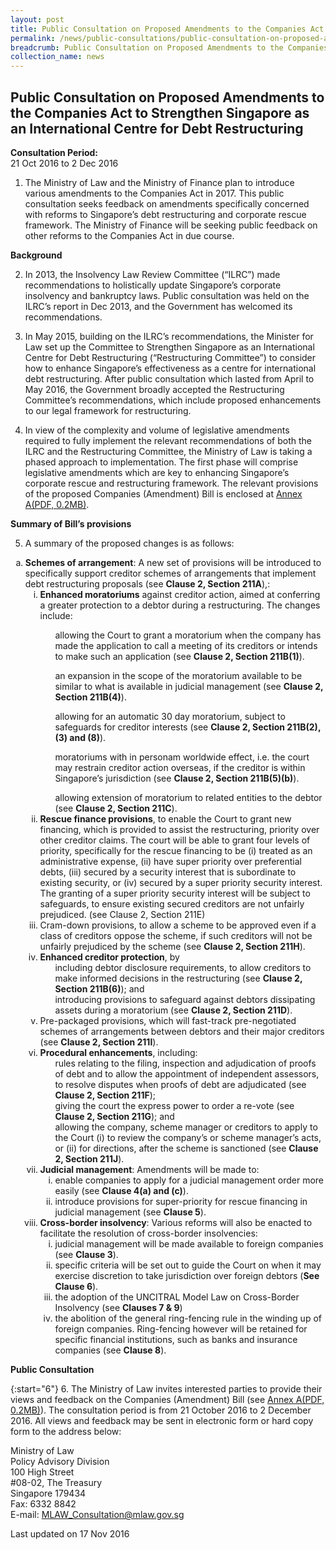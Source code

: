 ```yaml
---
layout: post
title: Public Consultation on Proposed Amendments to the Companies Act to Strengthen Singapore as an International Centre for Debt Restructuring
permalink: /news/public-consultations/public-consultation-on-proposed-amendments-to-the-companies-act-/
breadcrumb: Public Consultation on Proposed Amendments to the Companies Act to Strengthen Singapore as an International Centre for Debt Restructuring
collection_name: news
---
```


Public Consultation on Proposed Amendments to the Companies Act to Strengthen Singapore as an International Centre for Debt Restructuring
---

**Consultation Period:**  
21 Oct 2016 to 2 Dec 2016

1. The Ministry of Law and the Ministry of Finance plan to introduce various amendments to the Companies Act in 2017. This public consultation seeks feedback on amendments specifically concerned with reforms to Singapore’s debt restructuring and corporate rescue framework. The Ministry of Finance will be seeking public feedback on other reforms to the Companies Act in due course.

**Background**

2. In 2013, the Insolvency Law Review Committee (“ILRC”) made recommendations to holistically update Singapore’s corporate insolvency and bankruptcy laws. Public consultation was held on the ILRC’s report in Dec 2013, and the Government has welcomed its recommendations.

3. In May 2015, building on the ILRC’s recommendations, the Minister for Law set up the Committee to Strengthen Singapore as an International Centre for Debt Restructuring (“Restructuring Committee”) to consider how to enhance Singapore’s effectiveness as a centre for international debt restructuring. After public consultation which lasted from April to May 2016, the Government broadly accepted the Restructuring Committee’s recommendations, which include proposed enhancements to our legal framework for restructuring.

4. In view of the complexity and volume of legislative amendments required to fully implement the relevant recommendations of both the ILRC and the Restructuring Committee, the Ministry of Law is taking a phased approach to implementation. The first phase will comprise legislative amendments which are key to enhancing Singapore’s corporate rescue and restructuring framework. The relevant provisions of the proposed Companies (Amendment) Bill is enclosed at [Annex A(PDF, 0.2MB)](/files/news/public-consultations/2016/10/CAB.pdf).

**Summary of Bill’s provisions**


5. A summary of the proposed changes is as follows:

<ol style="list-style-type:lower-alpha">
 <li><b>Schemes of arrangement</b>: A new set of provisions will be introduced to specifically support creditor schemes of
  arrangements that implement debt restructuring proposals (see <b>Clause 2,  Section 211A</b>),:
  <ol style="list-style-type:lower-roman">
   <li><b>Enhanced moratoriums</b> against creditor action, aimed at conferring a greater protection to a debtor during a
    restructuring. The changes include:</li>
    <ul>allowing the Court to grant a moratorium when the company has made the application to call a meeting of its
     creditors or intends to make such an application (see <b>Clause 2, Section 211B(1)</b>).</ul>
    <ul>an expansion in the scope of the moratorium available to be similar to what is available in judicial management (see
     <b>Clause 2, Section 211B(4)</b>).</ul>
    <ul>allowing for an automatic 30 day moratorium, subject to safeguards for creditor interests (see <b>Clause 2, Section
     211B(2), (3) and (8)</b>).</ul>
    <ul>moratoriums with in personam worldwide effect, i.e. the court may restrain creditor action overseas, if the creditor
     is within Singapore’s jurisdiction (see <b>Clause 2, Section 211B(5)(b)</b>).</ul>
    <ul>allowing extension of moratorium to related entities to the debtor (see <b>Clause 2, Section 211C</b>).</ul>
   
   <li><b>Rescue finance provisions</b>, to enable the Court to grant new financing, which is provided to assist the restructuring,
    priority over other creditor claims. The court will be able to grant four levels of priority, specifically for the
    rescue financing to be (i) treated as an administrative expense, (ii) have super priority over preferential debts, (iii)
    secured by a security interest that is subordinate to existing security, or (iv) secured by a super priority security
    interest. The granting of a super priority security interest will be subject to safeguards, to ensure existing secured
    creditors are not unfairly prejudiced. (see Clause 2,  Section 211E)</li>
    <li>Cram-down provisions, to allow a scheme to be approved even if a class of creditors oppose the scheme, if such
 creditors will not be unfairly prejudiced by the scheme (see <b>Clause 2, Section 211H</b>).</li>
    <li><b>Enhanced creditor protection</b>, by
    <ul>including debtor disclosure requirements, to allow creditors to make informed decisions in the restructuring (see
     <b>Clause 2, Section 211B(6)</b>); and</ul>
 <ul> introducing provisions to safeguard against debtors dissipating assets during a moratorium (see <b>Clause 2, Section
  211D</b>).</ul>
</li>
   <li>Pre-packaged provisions, which will fast-track pre-negotiated schemes of arrangements between debtors and their major creditors (see <b>Clause 2, Section 211I</b>).</li>
 <li><b>Procedural enhancements</b>, including:
 <ul>rules relating to the filing, inspection and adjudication of proofs of debt and to allow the appointment of independent assessors, to resolve disputes when proofs of debt are adjudicated (see <b>Clause 2, Section 211F</b>);</ul>
 <ul>giving the court the express power to order a re-vote (see <b>Clause 2, Section 211G</b>); and</ul>
 <ul>allowing the company, scheme manager or creditors to apply to the Court (i) to review the company’s or scheme manager’s acts, or (ii) for directions, after the scheme is sanctioned (see <b>Clause 2, Section 211J</b>).</ul>
 
</li>
<li><b>Judicial management</b>: Amendments will be made to:
 <ol style="list-style-type:lower-roman">
  <li>enable companies to apply for a judicial management order more easily (see <b>Clause 4(a) and (c)</b>).</li>
  <li>introduce provisions for super-priority for rescue financing in judicial management (see <b>Clause 5</b>).</li>
 </ol>
</li>
<li><b>Cross-border insolvency</b>: Various reforms will also be enacted to facilitate the resolution of cross-border insolvencies:
 <ol style="list-style-type:lower-roman">
  <li>judicial management will be made available to foreign companies (see <b>Clause 3</b>).</li>
  <li>specific criteria will be set out to guide the Court on when it may exercise discretion to take jurisdiction over foreign debtors (<b>See Clause 6</b>).</li>
  <li>the adoption of the UNCITRAL Model Law on Cross-Border Insolvency (see <b>Clauses 7 & 9</b>)</li>
  <li>the abolition of the general ring-fencing rule in the winding up of foreign companies. Ring-fencing however will be retained for specific financial institutions, such as banks and insurance companies (see <b>Clause 8</b>).</li>
 </ol>
 </li>
  </ol>
 </li>
</ol>

**Public Consultation**

{:start="6"}
6. The Ministry of Law invites interested parties to provide their views and feedback on the Companies (Amendment) Bill (see [Annex A(PDF, 0.2MB)](/files/news/public-consultations/2016/10/CAB.pdf)). The consultation period is from 21 October 2016 to 2 December 2016. All views and feedback may be sent in electronic form or hard copy form to the address below:

<p class="address-centered">Ministry of Law<br>
 Policy Advisory Division<br>
 100 High Street<br>
 #08-02, The Treasury<br>
 Singapore 179434<br>
 Fax: 6332 8842<br>
 E-mail: <a href="mailto:MLAW_Consultation@mlaw.gov.sg">MLAW_Consultation@mlaw.gov.sg</a>
</p>

<p class="right-side-updated">Last updated on 17 Nov 2016</p>
  
  



